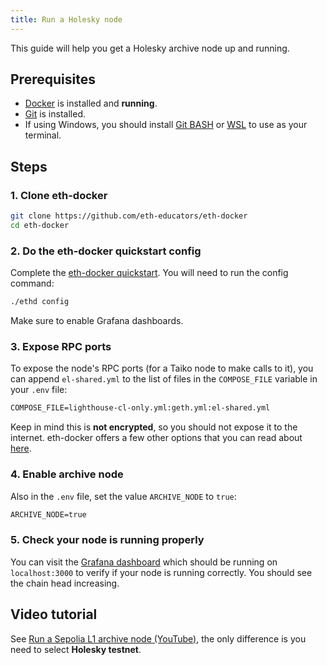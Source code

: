 ```yaml
---
title: Run a Holesky node
---
```


This guide will help you get a Holesky archive node up and running.

## Prerequisites

- [Docker](https://docs.docker.com/engine/install/) is installed and **running**.
- [Git](https://github.com/git-guides/install-git/) is installed.
- If using Windows, you should install [Git BASH](https://gitforwindows.org/) or [WSL](https://learn.microsoft.com/en-us/windows/wsl/install) to use as your terminal.

## Steps

### 1. Clone eth-docker

```bash
git clone https://github.com/eth-educators/eth-docker
cd eth-docker
```

### 2. Do the eth-docker quickstart config

Complete the [eth-docker quickstart](https://eth-docker.net/Usage/QuickStart/). You will need to run the config command:

```bash
./ethd config
```

Make sure to enable Grafana dashboards.

### 3. Expose RPC ports

To expose the node's RPC ports (for a Taiko node to make calls to it), you can append `el-shared.yml` to the list of files in the `COMPOSE_FILE` variable in your `.env` file:

```txt "el-shared.yml"
COMPOSE_FILE=lighthouse-cl-only.yml:geth.yml:el-shared.yml
```

Keep in mind this is **not encrypted**, so you should not expose it to the internet. eth-docker offers a few other options that you can read about [here](https://eth-docker.net/Usage/Advanced#sharing-rpc-and-rest-ports).

### 4. Enable archive node

Also in the `.env` file, set the value `ARCHIVE_NODE` to `true`:

```txt "true"
ARCHIVE_NODE=true
```

### 5. Check your node is running properly

You can visit the [Grafana dashboard](https://eth-docker.net/Usage/Dashboards/#connecting-to-local-grafana) which should be running on `localhost:3000` to verify if your node is running correctly. You should see the chain head increasing.

## Video tutorial

See [Run a Sepolia L1 archive node (YouTube)](https://www.youtube.com/watch?v=7Lg_cY7iP2o), the only difference is you need to select **Holesky testnet**.
